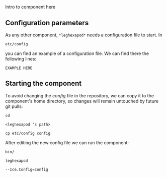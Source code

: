 ```
```
#
``` leghexapod
```
Intro to component here


## Configuration parameters
As any other component,
``` *leghexapod* ```
needs a configuration file to start. In

    etc/config

you can find an example of a configuration file. We can find there the following lines:

    EXAMPLE HERE

    
## Starting the component
To avoid changing the *config* file in the repository, we can copy it to the component's home directory, so changes will remain untouched by future git pulls:

    cd

``` <leghexapod 's path> ```

    cp etc/config config
    
After editing the new config file we can run the component:

    bin/

```leghexapod ```

    --Ice.Config=config
